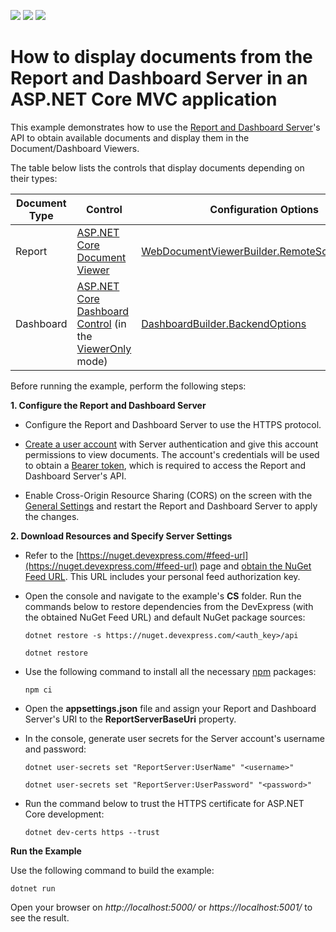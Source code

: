 <!-- default badges list -->
![](https://img.shields.io/endpoint?url=https://codecentral.devexpress.com/api/v1/VersionRange/180319016/18.2.3%2B)
[![](https://img.shields.io/badge/Open_in_DevExpress_Support_Center-FF7200?style=flat-square&logo=DevExpress&logoColor=white)](https://supportcenter.devexpress.com/ticket/details/T830437)
[![](https://img.shields.io/badge/📖_How_to_use_DevExpress_Examples-e9f6fc?style=flat-square)](https://docs.devexpress.com/GeneralInformation/403183)
<!-- default badges end -->
# How to display documents from the Report and Dashboard Server in an ASP.NET Core MVC application

This example demonstrates how to use the [Report and Dashboard Server](https://docs.devexpress.com/ReportServer/12432/index)'s API to obtain available documents and display them in the Document/Dashboard Viewers.

The table below lists the controls that display documents depending on their types:

| Document Type | Control | Configuration Options |
|---|---|---|
| Report | [ASP.NET Core Document Viewer](https://docs.devexpress.com/XtraReports/400248/create-end-user-reporting-applications/web-reporting/asp-net-core-reporting/document-viewer) | [WebDocumentViewerBuilder.RemoteSourceSettings](https://docs.devexpress.com/XtraReports/DevExpress.AspNetCore.Reporting.WebDocumentViewer.WebDocumentViewerBuilder.RemoteSourceSettings(Action-RemoteSourceSettings-)) |
| Dashboard | [ASP.NET Core Dashboard Control](https://docs.devexpress.com/Dashboard/115163/building-the-designer-and-viewer-applications/web-dashboard/asp.net-core-dashboard-control) (in the [ViewerOnly](https://docs.devexpress.com/Dashboard/119983/building-the-designer-and-viewer-applications/web-dashboard/asp.net-core-mvc-dashboard-control/designer-and-viewer-modes) mode) | [DashboardBuilder.BackendOptions](https://docs.devexpress.com/Dashboard/DevExpress.DashboardAspNetCore.DashboardBuilder.BackendOptions(System.Action-DevExpress.DashboardAspNetCore.DashboardBackendOptionsBuilder-)) |

Before running the example, perform the following steps:

**1. Configure the Report and Dashboard Server**

* Configure the Report and Dashboard Server to use the HTTPS protocol.

* [Create a user account](https://docs.devexpress.com/ReportServer/14361/administrative-panel/manage-user-accounts-and-grant-security-permissions) with Server authentication and give this account permissions to view documents. The account's credentials will be used to obtain a [Bearer token](https://oauth.net/2/bearer-tokens/), which is required to access the Report and Dashboard Server's API.

* Enable Cross-Origin Resource Sharing (CORS) on the screen with the [General Settings](https://docs.devexpress.com/ReportServer/119485/administrative-panel/manage-server-settings/general-settings) and restart the Report and Dashboard Server to apply the changes.

**2. Download Resources and Specify Server Settings**

* Refer to the [https://nuget.devexpress.com/#feed-url](https://nuget.devexpress.com/#feed-url) page and [obtain the NuGet Feed URL](https://docs.devexpress.com/GeneralInformation/116042/installation/install-devexpress-controls-using-nuget-packages/obtain-your-nuget-feed-url). This URL includes your personal feed authorization key.

* Open the console and navigate to the example's **CS** folder. Run the commands below to restore dependencies from the DevExpress (with the obtained NuGet Feed URL) and default NuGet package sources:

    ``dotnet restore -s https://nuget.devexpress.com/<auth_key>/api``

    ``dotnet restore``

* Use the following command to install all the necessary [npm](https://www.npmjs.com/) packages:

    ``npm ci``

* Open the **appsettings.json** file and assign your Report and Dashboard Server's URI to the **ReportServerBaseUri** property.

* In the console, generate user secrets for the Server account's username and password:

    ``dotnet user-secrets set "ReportServer:UserName" "<username>"``

    ``dotnet user-secrets set "ReportServer:UserPassword" "<password>"``

* Run the command below to trust the HTTPS certificate for ASP.NET Core development:

    ``dotnet dev-certs https --trust``

**Run the Example**

Use the following command to build the example: 

``dotnet run``

Open your browser on _http://localhost:5000/_ or _https://localhost:5001/_ to see the result.


